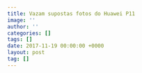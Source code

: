 ```yaml
---
title: Vazam supostas fotos do Huawei P11
image: ''
author: ''
categories: []
tags: []
date: 2017-11-19 00:00:00 +0000
layout: post
tag: []
---
```

